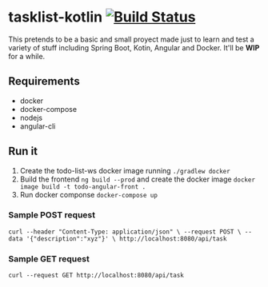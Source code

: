 # tasklist-kotlin [![Build Status](https://travis-ci.org/guillelo11/tasklist-kotlin.svg?branch=master)](https://travis-ci.org/guillelo11/tasklist-kotlin)

This pretends to be a basic and small proyect made just to learn and test a variety of stuff including Spring Boot, Kotin, Angular and Docker. It'll be **WIP** for a while.

## Requirements

- docker
- docker-compose
- nodejs
- angular-cli

## Run it

1. Create the todo-list-ws docker image running `./gradlew docker`
2. Build the frontend `ng build --prod` and create the docker image `docker image build -t todo-angular-front .`
3. Run docker componse `docker-compose up`

### Sample POST request
`curl --header "Content-Type: application/json" \
  --request POST \
  --data '{"description":"xyz"}' \
  http://localhost:8080/api/task`

### Sample GET request 
`curl --request GET http://localhost:8080/api/task`